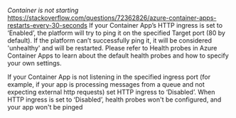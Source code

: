 
*Container is not starting*
https://stackoverflow.com/questions/72362826/azure-container-apps-restarts-every-30-seconds
If your Container App’s HTTP ingress is set to ‘Enabled’, the platform will try to ping it on the specified Target port (80 by default). If the platform can’t successfully ping it, it will be considered 'unhealthy' and will be restarted. Please refer to Health probes in Azure Container Apps to learn about the default health probes and how to specify your own settings.

If your Container App is not listening in the specified ingress port (for example, if your app is processing messages from a queue and not expecting external http requests) set HTTP ingress to ‘Disabled’. When HTTP ingress is set to ‘Disabled’, health probes won't be configured, and your app won't be pinged